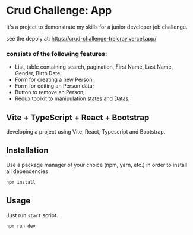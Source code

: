 # Crud Challenge: App

It's a project to demonstrate my skills for a junior developer job challenge.

see the depoly at: https://crud-challenge-trelcray.vercel.app/

### consists of the following features:

- List, table containing search, pagination, First Name, Last Name, Gender, Birth Date;
- Form for creating a new Person;
- Form for editing an Person data;
- Button to remove an Person;
- Redux toolkit to manipulation states and Datas;

## Vite + TypeScript + React + Bootstrap

developing a project using Vite, React, Typescript and Bootstrap.

## Installation

Use a package manager of your choice (npm, yarn, etc.) in order to install all dependencies

```bash
npm install
```

## Usage

Just run `start` script.

```bash
npm run dev